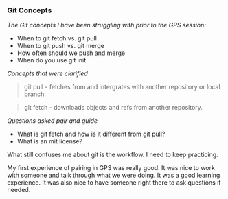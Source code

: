 ### Git Concepts

_The Git concepts I have been struggling with prior to the GPS session:_

* When to git fetch vs. git pull
* When to git push vs. git merge
* How often should we push and merge
* When do you use git init

_Concepts that were clarified_

> git pull - fetches from and intergrates with another repository or local branch.

> git fetch - downloads objects and refs from another repository.

_Questions asked pair and guide_

* What is git fetch and how is it different from git pull?
* What is an mit license?

What still confuses me about git is the workflow. I need to keep practicing.

My first experience of pairing in GPS was really good.  It was nice to work with someone and talk through what we were doing.  It was a good learning experience.  It was also nice to have someone right there to ask questions if needed.